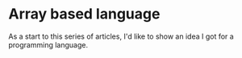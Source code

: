 
# Array based language

As a start to this series of articles, I'd like to show an idea I got for a programming language.







